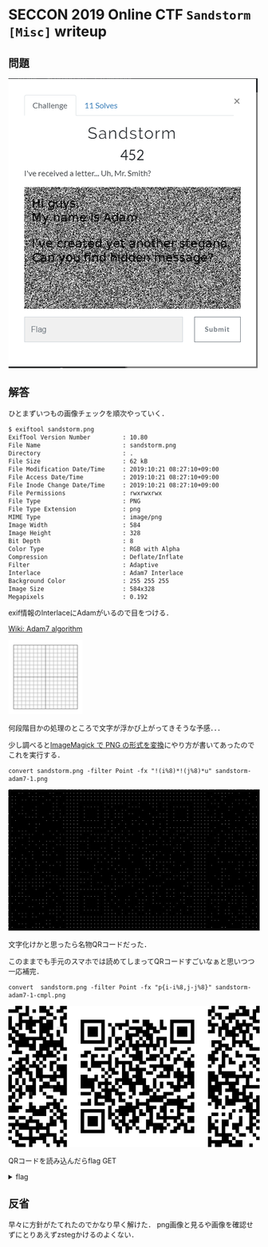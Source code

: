 # SECCON 2019 Online CTF `Sandstorm [Misc]` writeup

## 問題
![Challenge](./fig/Challenge.png)

## 解答

ひとまずいつもの画像チェックを順次やっていく．

```
$ exiftool sandstorm.png
ExifTool Version Number         : 10.80
File Name                       : sandstorm.png   
Directory                       : .
File Size                       : 62 kB
File Modification Date/Time     : 2019:10:21 08:27:10+09:00
File Access Date/Time           : 2019:10:21 08:27:10+09:00
File Inode Change Date/Time     : 2019:10:21 08:27:10+09:00
File Permissions                : rwxrwxrwx       
File Type                       : PNG
File Type Extension             : png
MIME Type                       : image/png       
Image Width                     : 584
Image Height                    : 328
Bit Depth                       : 8
Color Type                      : RGB with Alpha  
Compression                     : Deflate/Inflate 
Filter                          : Adaptive        
Interlace                       : Adam7 Interlace 
Background Color                : 255 255 255
Image Size                      : 584x328
Megapixels                      : 0.192
```
exif情報のInterlaceにAdamがいるので目をつける．

[Wiki: Adam7 algorithm](https://en.wikipedia.org/wiki/Adam7_algorithm)

![Adam](./fig/Adam7_passes.gif)

何段階目かの処理のところで文字が浮かび上がってきそうな予感．．．

少し調べると[ImageMagick で PNG の形式を変換](https://blog.awm.jp/2016/01/26/png/)にやり方が書いてあったのでこれを実行する．


```
convert sandstorm.png -filter Point -fx "!(i%8)*!(j%8)*u" sandstorm-adam7-1.png
```
![adam7-1.png](./fig/sandstorm-adam7-1.png)

文字化けかと思ったら名物QRコードだった．

このままでも手元のスマホでは読めてしまってQRコードすごいなぁと思いつつ一応補完．

```
convert  sandstorm.png -filter Point -fx "p{i-i%8,j-j%8}" sandstorm-adam7-1-cmpl.png
```
![adam7-1-cmpl.png](./fig/sandstorm-adam7-1-cmpl.png)

QRコードを読み込んだらflag GET
<details><summary>flag</summary><div>
SECCON{p0nlMpzlCQ5AHol6ls}
</div></details>

## 反省
早々に方針がたてれたのでかなり早く解けた．
png画像と見るや画像を確認せずにとりあえずzstegかけるのよくない．
